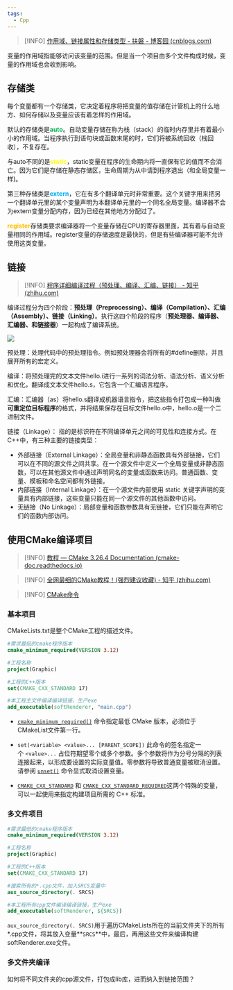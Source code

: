 ```yaml
---
tags:
  - Cpp
---
```


> [!INFO]
> [作用域、链接属性和存储类型 - 扶磐 - 博客园 (cnblogs.com)](https://www.cnblogs.com/codefuturedalao/p/14400825.html)


变量的作用域指能够访问该变量的范围。但是当一个项目由多个文件构成时候，变量的作用域也会收到影响。

## 存储类

每个变量都有一个存储类，它决定着程序将把变量的值存储在计管机上的什么地方、如何存储以及变量应该有着怎样的作用域。

默认的存储类是<font color="#00b050">**auto**</font>。自动变量存储在称为栈（stack）的临时内存里并有着最小小的作用域。当程序执行到语句块或函数末尾的时，它们将被系统回收（栈回收），不复存在。

与auto不同的是<font color="#ffff00">**static**</font>，static变量在程序的生命期内将一直保有它的值而不会消亡。因为它们是存储在静态存储区，生命周期为从中请到程序退出（和全局变量一样)。

第三种存储类是<font color="#00b0f0">**extern**</font>，它在有多个翻译单元时非常重要。这个关键字用来把另一个翻译单元里的某个变量声明为本翻译单元里的一个同名全局变量。编译器不会为extern变量分配内存，因为已经在其他地方分配过了。

<font color="#ffc000">**register**</font>存储类要求编译器将一个变量存储在CPU的寄存器里面，其有着与自动变量相同的作用域。register变量的存储速度是最快的，但是有些编译器可能不允许使用这类变量。

## 链接

> [!INFO]
> [程序详细编译过程（预处理、编译、汇编、链接） - 知乎 (zhihu.com)](https://zhuanlan.zhihu.com/p/476697014)

编译过程分为四个阶段：**预处理（Preprocessing）、编译（Compilation）、汇编（Assembly）、链接（Linking）**。执行这四个阶段的程序（**预处理器、编译器、汇编器、和链接器**）一起构成了编译系统。


![](https://pic3.zhimg.com/80/v2-b9e8babf753b1691039458592667121a_1440w.webp)

预处理：处理代码中的预处理指令。例如预处理器会将所有的#define删除，并且展开所有的宏定义。

编译：将预处理完的文本文件hello.i进行一系列的词法分析、语法分析、语义分析和优化，翻译成文本文件hello.s，它包含一个汇编语言程序。

汇编：汇编器（as）将hello.s翻译成机器语言指令，把这些指令打包成一种叫做**可重定位目标程序**的格式，并将结果保存在目标文件hello.o中，hello.o是一个二进制文件。

链接（Linkage）： 指的是标识符在不同编译单元之间的可见性和连接方式。在C++中，有三种主要的链接类型：

- 外部链接（External Linkage）：全局变量和非静态函数具有外部链接，它们可以在不同的源文件之间共享。在一个源文件中定义一个全局变量或非静态函数，可以在其他源文件中通过声明同名的变量或函数来访问。普通函数、变量、模板和命名空间都有外链接。
- 内部链接（Internal Linkage）：在一个源文件内部使用 static 关键字声明的变量具有内部链接，这些变量只能在同一个源文件的其他函数中访问。
- 无链接（No Linkage）：局部变量和函数参数具有无链接，它们只能在声明它们的函数内部访问。

## 使用CMake编译项目

>[!INFO]
>[教程 — CMake 3.26.4 Documentation (cmake-doc.readthedocs.io)](https://cmake-doc.readthedocs.io/zh-cn/latest/guide/tutorial/index.html)

>[!INFO]
>[全网最细的CMake教程！(强烈建议收藏) - 知乎 (zhihu.com)](https://zhuanlan.zhihu.com/p/534439206)

>[!INFO]
>[CMake命令](https://cmake.org/cmake/help/latest/manual/cmake-commands.7.html)
### 基本项目
CMakeLists.txt是整个CMake工程的描述文件。
``` CMake
#需求最低的cmake程序版本
cmake_minimum_required(VERSION 3.12)

#工程名称
project(Graphic)

#工程的C++版本
set(CMAKE_CXX_STANDARD 17)

#本工程主文件编译编译链接，生产exe
add_executable(softRenderer, "main.cpp")
```

- [`cmake_minimum_required()`](https://cmake-doc.readthedocs.io/zh-cn/latest/command/cmake_minimum_required.html#command:cmake_minimum_required "cmake_minimum_required") 命令指定最低 CMake 版本，必须位于CMakeList文件第一行。

- `set(<variable> <value>... [PARENT_SCOPE])` 此命令的签名指定一个 `<value>...` 占位符期望零个或多个参数。多个参数将作为分号分隔的列表 <CMake Language Lists> 连接起来，以形成要设置的实际变量值。零参数将导致普通变量被取消设置。请参阅 [`unset()`](https://cmake-doc.readthedocs.io/zh-cn/latest/command/unset.html#command:unset "unset") 命令显式取消设置变量。


- [`CMAKE_CXX_STANDARD`](https://cmake-doc.readthedocs.io/zh-cn/latest/variable/CMAKE_CXX_STANDARD.html#variable:CMAKE_CXX_STANDARD "CMAKE_CXX_STANDARD") 和 [`CMAKE_CXX_STANDARD_REQUIRED`](https://cmake-doc.readthedocs.io/zh-cn/latest/variable/CMAKE_CXX_STANDARD_REQUIRED.html#variable:CMAKE_CXX_STANDARD_REQUIRED "CMAKE_CXX_STANDARD_REQUIRED")这两个特殊的变量，可以一起使用来指定构建项目所需的 C++ 标准。

### 多文件项目

```CMake
#需求最低的cmake程序版本
cmake_minimum_required(VERSION 3.12)

#工程名称
project(Graphic)

#工程的C++版本
set(CMAKE_CXX_STANDARD 17)

#搜索所有的*.cpp文件，加入SRCS变量中
aux_source_directory(. SRCS)

#本工程所有cpp文件编译编译链接，生产exe
add_executable(softRenderer, ${SRCS})
```

`aux_source_directory(. SRCS)`用于遍历CMakeLists所在的当前文件夹下的所有*.cpp文件，将其放入变量**`SRCS`**中，最后，再用这些文件来编译构建softRenderer.exe文件。

### 多文件夹编译

如何将不同文件夹的cpp源文件，打包成lib库，进而纳入到链接范围？





